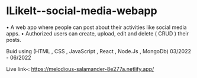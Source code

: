 # ILikeIt--social-media-webapp


• A web app where people can post about their activities like social media apps.
• Authorized users can create, upload, edit and delete ( CRUD ) their posts.

Buid using (HTML , CSS , JavaScript , React , Node.Js , MongoDb) 03/2022 - 06/2022

Live link-: https://melodious-salamander-8e277a.netlify.app/

